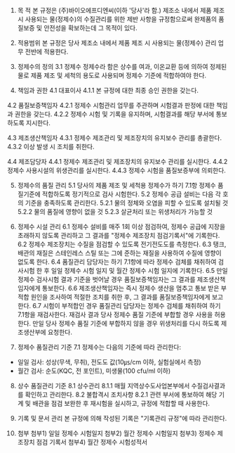 1. 목 적
본 규정은 (주)바이오에프디엔씨(이하 '당사'라 함.) 제조소 내에서 제품 제조시 사용되는 물(정제수)의 수질관리를 위한 제반 사항을 규정함으로써 완제품의 품질보증 및 안전성을 확보하는데 그 목적이 있다.

2. 적용범위
본 규정은 당사 제조소 내에서 제품 제조 시 사용되는 물(정제수) 관리 업무 전반에 적용한다.

3. 정제수의 정의 
3.1 정제수
정제수라 함은 상수를 여과, 이온교환 등에 의하여 정제된 물로 제품 제조 및 세척의 용도로 사용되며 정제수 기준에 적합하여야 한다. 

4. 책임과 권한 
4.1 대표이사
4.1.1 본 규정에 대한 최종 승인 권한을 갖는다.

4.2 품질보증책임자
4.2.1 정제수 시험관리 업무를 주관하며 시험결과 판정에 대한 책임과 권한을 갖는다.
4.2.2 정제수 시험 및 기록을 유지하며, 시험결과를 해당 부서에 통보하도록 지시한다.

4.3 제조생산책임자
4.3.1 정제수 제조관리 및 제조장치의 유지보수 관리를 총괄한다.
4.3.2 이상 발생 시 조치를 취한다.

4.4 제조담당자
4.4.1 정제수 제조관리 및 제조장치의 유지보수 관리를 실시한다.
4.4.2 정제수 사용시설의 위생관리를 실시한다.
4.4.3 정제수 시험을 품질보증부에 의뢰한다.

5. 정제수의 품질 관리
5.1 당사의 제품 제조 및 세척용 정제수가 하기 7.1항 정제수 품질기준에 적합하도록 정기적으로 검사 시험한다.
5.2 정제수 공급 설비는 다음 각 호의 기준을 충족하도록 관리한다.
5.2.1 물의 정체와 오염을 피할 수 있도록 설치될 것
5.2.2 물의 품질에 영향이 없을 것
5.2.3 살균처리 또는 위생처리가 가능할 것 

6. 정제수 시설 관리
6.1 정제수 설비를 매주 1회 이상 점검하여, 정제수 공급에 지장을 초래하지 않도록 관리하고 그 결과를 "정제수 제조장치 점검기록서"에 기록한다.
6.2 정제수 제조장치는 수질을 점검할 수 있도록 전기전도도를 측정한다.
6.3 탱크, 배관의 재질은 스테인레스 스틸 또는 그에 준하는 재질을 사용하여 수질에 영향이 없도록 한다.
6.4 품질관리 담당자는 하기 7.1항에 따라 정제수 검체를 채취하여 검사시험 한 후 일일 정제수 시험 일지 및 월간 정제수 시험 일지에 기록한다. 
6.5 만일 정제수 검사시험 결과 기준을 벗어날 경우 품질보증책임자는 그 결과를 제조생산책임자에게 통보한다. 
6.6 제조생산책임자는 즉시 정제수 생산을 멈추고 통보 받은 부적합 원인을 조사하여 적절한 조치를 취한 후, 그 결과를 품질보증책임자에게 보고한다.
6.7 시험이 부적합인 경우 품질관리 담당자는 정제수 검체를 채취하여 하기 7.1항을 재검사한다. 재검사 결과 당사 정제수 품질 기준에 부합할 경우 사용을 허용한다. 만일 당사 정제수 품질 기준에 부합하지 않을 경우 위생처리를 다시 하도록 제조생산부에 요청한다.

7. 정제수 품질관리 기준
7.1 정제수는 다음의 기준에 따라 관리한다:
- 일일 검사: 성상(무색, 무취), 전도도 값(10㎲/cm 이하, 실험실에서 측정)
- 월간 검사: 순도(KQC, 전 포인트), 미생물(100 cfu/ml 이하)
8. 상수 품질관리 기준
8.1 상수관리
8.1.1 매월 지역상수도사업본부에서 수질검사결과를 확인하고 관리한다.
8.2 불합격시 조치사항
8.2.1 관련 부서에 통보하여 해당 기계 및 배관을 점검 보완한 후 재시험을 실시하고, 규정에 적합할 때 사용한다. 

9. 기록 및 문서 관리
본 규정에 의해 작성된 기록은 "기록관리 규정"에 따라 관리한다.
10. 첨부
첨부1) 일일 정제수 시험일지
첨부2) 월간 정제수 시험일지
첨부3) 정제수 제조장치 점검 기록서
첨부4) 월간 정제수 시험성적서

